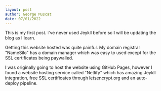 ```yaml
---
layout: post
author: George Muscat
date: 07/01/2022
---
```

This is my first post. I've never used Jeykll before so I will be updating the blog as I learn. 

Getting this website hosted was quite painful. My domain registrar "NameSilo" has a domain manager which was easy to used except for the SSL certificates being paywalled.

I was originally going to host the website using GitHub Pages, however I found a website hosting service called "Netlify" which has amazing Jeykll integration, free SSL certificates through <a href="https://letsencrypt.org/">letsencrypt.org</a> and an auto-deploy pipeline.
